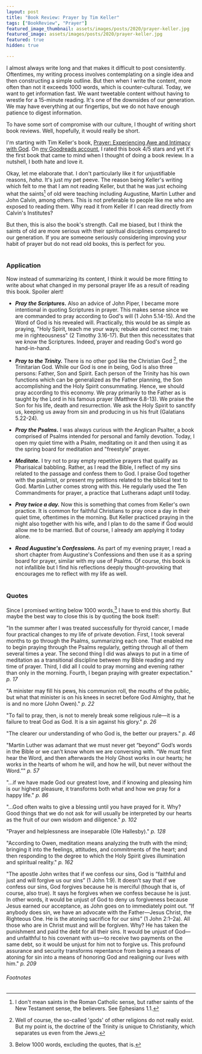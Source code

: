 ```yaml
---
layout: post
title: "Book Review: Prayer by Tim Keller"
tags: ["BookReview", "Prayer"]
featured_image_thumbnail: assets/images/posts/2020/prayer-keller.jpg
featured_image: assets/images/posts/2020/prayer-keller.jpg
featured: true
hidden: true

---
```


I almost always write long and that makes it difficult to post consistently. Oftentimes, my writing process involves contemplating on a single idea and then constructing a simple outline. But then when I write the content, more often than not it exceeds 1000 words, which is counter-cultural. Today, we want to get information fast. We want tweetable content without having to wrestle for a 15-minute reading. It's one of the downsides of our generation. We may have everything at our fingertips, but we do not have enough patience to digest information.

To have some sort of compromise with our culture, I thought of writing short book reviews. Well, hopefully, it would really be short.

I'm starting with Tim Keller's book, [Prayer: Experiencing Awe and Intimacy with God](https://www.goodreads.com/book/show/20893347-prayer?ac=1&from_search=true&qid=BqbvkrVI7s&rank=1). On [my Goodreads account](https://www.goodreads.com/user/show/111405284-joel-uaje), I rated this book 4/5 stars and yet it's the first book that came to mind when I thought of doing a book review. In a nutshell, I both hate and love it.

Okay, let me elaborate that. I don't particularly like it for unjustifiable reasons, *haha*. It's just my pet peeve. The reason being Keller's writing which felt to me that I am not reading Keller, but that he was just echoing what the saints[^1] of old were teaching including Augustine, Martin Luther and John Calvin, among others. This is not preferable to people like me who are exposed to reading them. Why read it from Keller if I can read directly from Calvin's Institutes?

But then, this is also the book's strength. Call me biased, but I think the saints of old are more serious with their spiritual disciplines compared to our generation. If you are someone seriously considering improving your habit of prayer but do not read old books, this is perfect for you.<br><br>

### Application

Now instead of summarizing its content, I think it would be more fitting to write about what changed in my personal prayer life as a result of reading this book. Spoiler alert!

- ***Pray the Scriptures.*** Also an advice of John Piper, I became more intentional in quoting Scriptures in prayer. This makes sense since we are commanded to pray according to God's will (1 John 5.14-15). And the Word of God is his revealed will. Practically, this would be as simple as praying, "Holy Spirit, teach me your ways; rebuke and correct me; train me in righteousness" (2 Timothy 3.16-17). But then this necessitates that we *know* the Scriptures. Indeed, prayer and reading God's word go hand-in-hand.

- ***Pray to the Trinity.*** There is no other god like the Christian God [^2], the Trinitarian God. While our God is one in being, God is also three persons: Father, Son and Spirit. Each person of the Trinity has his own functions which can be generalized as the Father planning, the Son accomplishing and the Holy Spirit consummating. Hence, we should pray according to this economy. We pray primarily to the Father as is taught by the Lord in his famous prayer (Matthew 6.8-13). We praise the Son for his life, death and resurrection. We ask the Holy Spirit to sanctify us, keeping us away from sin and producing in us his fruit (Galatians 5.22-24).

- ***Pray the Psalms.*** I was always curious with the Anglican Psalter, a book comprised of Psalms intended for personal and family devotion. Today, I open my quiet time with a Psalm, meditating on it and then using it as the spring board for meditation and "freestyle" prayer.

- ***Meditate.*** I try not to pray empty repetitive prayers that qualify as Pharisaical babbling. Rather, as I read the Bible, I reflect of my sins related to the passage and confess them to God. I praise God together with the psalmist, or present my petitions related to the biblical text to God. Martin Luther comes strong with this. He regularly used the Ten Commandments for prayer, a practice that Lutherans adapt until today.

- ***Pray twice a day.*** Now this is something that comes from Keller's own practice. It is common for faithful Christians to pray once a day in their quiet time, oftentimes in the morning. But Keller practiced praying in the night also together with his wife, and I plan to do the same if God would allow me to be married. But of course, I already am applying it today alone.

- ***Read Augustine's Confessions.*** As part of my evening prayer, I read a short chapter from Augustine's Confessions and then use it as a spring board for prayer, similar with my use of Psalms. Of course, this book is not infallible but I find his reflections deeply thought-provoking that encourages me to reflect with my life as well.<br><br>

### Quotes

Since I promised writing below 1000 words,[^3] I have to end this shortly. But maybe the best way to close this is by quoting the book itself:

"In the summer after I was treated successfully for thyroid cancer, I made four practical changes to my life of private devotion. First, I took several months to go through the Psalms, summarizing each one. That enabled me to begin praying through the Psalms regularly, getting through all of them several times a year. The second thing I did was always to put in a time of meditation as a transitional discipline between my Bible reading and my time of prayer. Third, I did all I could to pray morning and evening rather than only in the morning. Fourth, I began praying with greater expectation." *p. 17*

"A minister may fill his pews, his communion roll, the mouths of the public, but what that minister is on his knees in secret before God Almighty, that he is and no more (John Owen)." *p. 22*

"To fail to pray, then, is not to merely break some religious rule—it is a failure to treat God as God. It is a sin against his glory." *p. 26*

"The clearer our understanding of who God is, the better our prayers." *p. 46*

"Martin Luther was adamant that we must never get “beyond” God’s words in the Bible or we can’t know whom we are conversing with. “We must first hear the Word, and then afterwards the Holy Ghost works in our hearts; he works in the hearts of whom he will, and how he will, but never without the Word.”" *p. 57*

"...if we have made God our greatest love, and if knowing and pleasing him is our highest pleasure, it transforms both what and how we pray for a happy life." *p. 86*

"...God often waits to give a blessing until you have prayed for it. Why? Good things that we do not ask for will usually be interpreted by our hearts as the fruit of our own wisdom and diligence." *p. 102*

"Prayer and helplessness are inseparable (Ole Hallesby)." *p. 128*

"According to Owen, meditation means analyzing the truth with the mind; bringing it into the feelings, attitudes, and commitments of the heart; and then responding to the degree to which the Holy Spirit gives illumination and spiritual reality." *p. 162*

"The apostle John writes that if we confess our sins, God is “faithful and just and will forgive us our sins” (1 John 1:9). It doesn’t say that if we confess our sins, God forgives because he is merciful (though that is, of course, also true). It says he forgives when we confess because he is just. In other words, it would be unjust of God to deny us forgiveness because Jesus earned our acceptance, as John goes on to immediately point out. “If anybody does sin, we have an advocate with the Father—Jesus Christ, the Righteous One. He is the atoning sacrifice for our sins” (1 John 2:1–2a). All those who are in Christ must and will be forgiven. Why? He has taken the punishment and paid the debt for all their sins. It would be unjust of God—and unfaithful to his covenant with us—to receive two payments on the same debt, so it would be unjust for him not to forgive us. This profound assurance and security transforms repentance from being a means of atoning for sin into a means of honoring God and realigning our lives with him." *p. 209*

###### Footnotes

[^1]: I don't mean saints in the Roman Catholic sense, but rather saints of the New Testament sense, the believers. See Ephesians 1.1.
[^2]: Well of course, the so-called 'gods' of other religions do not really exist. But my point is, the doctrine of the Trinity is unique to Christianity, which separates us even from the Jews.
[^3]: Below 1000 words, excluding the quotes, that is.
